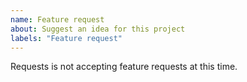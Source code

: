 ```yaml
---
name: Feature request
about: Suggest an idea for this project
labels: "Feature request"
---
```


Requests is not accepting feature requests at this time.
